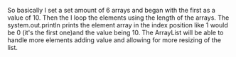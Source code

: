 So basically I set a set amount of 6 arrays and began with the first as a value of 10. 
Then the I loop the elements using the length of the arrays.
The system.out.println prints the element array in the index position like 1 would be 0 (it's the first one)and the value being 10.
The ArrayList will be able to handle more elements adding value and allowing for more resizing of the list. 
